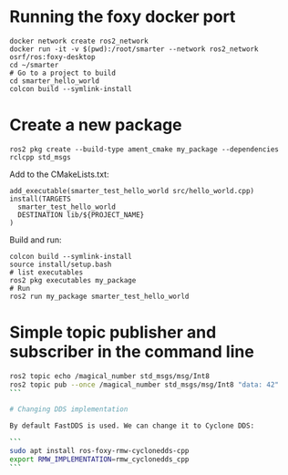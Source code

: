 # Running the foxy docker port

```
docker network create ros2_network
docker run -it -v $(pwd):/root/smarter --network ros2_network osrf/ros:foxy-desktop 
cd ~/smarter
# Go to a project to build
cd smarter_hello_world
colcon build --symlink-install
```

# Create a new package

```
ros2 pkg create --build-type ament_cmake my_package --dependencies rclcpp std_msgs
```

Add to the CMakeLists.txt:

```
add_executable(smarter_test_hello_world src/hello_world.cpp)
install(TARGETS
  smarter_test_hello_world
  DESTINATION lib/${PROJECT_NAME}
)
```

Build and run:

```
colcon build --symlink-install
source install/setup.bash
# list executables
ros2 pkg executables my_package
# Run 
ros2 run my_package smarter_test_hello_world
```

# Simple topic publisher and subscriber in the command line

````bash
ros2 topic echo /magical_number std_msgs/msg/Int8
ros2 topic pub --once /magical_number std_msgs/msg/Int8 "data: 42"
```

# Changing DDS implementation

By default FastDDS is used. We can change it to Cyclone DDS:

```
sudo apt install ros-foxy-rmw-cyclonedds-cpp
export RMW_IMPLEMENTATION=rmw_cyclonedds_cpp
```

